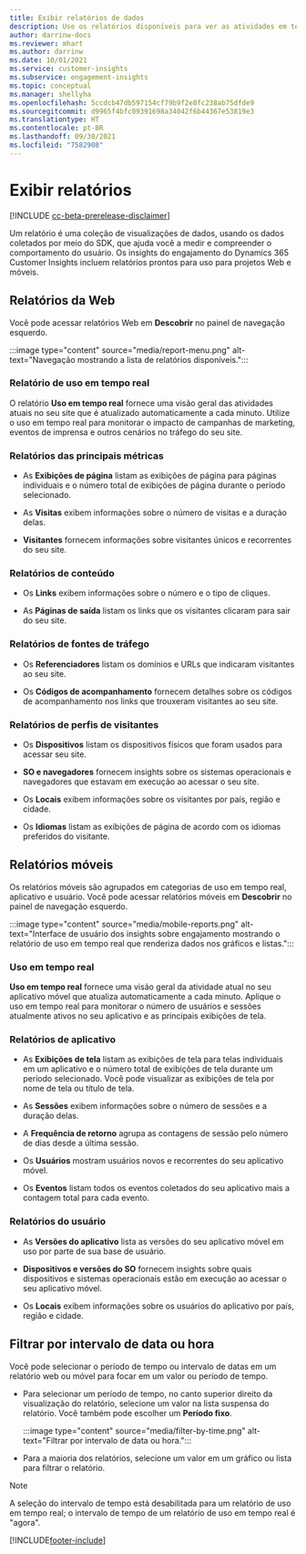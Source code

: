 ```yaml
---
title: Exibir relatórios de dados
description: Use os relatórios disponíveis para ver as atividades em tempo real no seu site.
author: darrinw-docs
ms.reviewer: mhart
ms.author: darrinw
ms.date: 10/01/2021
ms.service: customer-insights
ms.subservice: engagement-insights
ms.topic: conceptual
ms.manager: shellyha
ms.openlocfilehash: 5ccdcb47db597154cf79b9f2e8fc238ab75dfde9
ms.sourcegitcommit: d9965f4bfc09391698a34042f6b44367e53819e3
ms.translationtype: HT
ms.contentlocale: pt-BR
ms.lasthandoff: 09/30/2021
ms.locfileid: "7582908"
---
```

# <a name="view-reports"></a>Exibir relatórios

[!INCLUDE [cc-beta-prerelease-disclaimer](includes/cc-beta-prerelease-disclaimer.md)]

Um relatório é uma coleção de visualizações de dados, usando os dados coletados por meio do SDK, que ajuda você a medir e compreender o comportamento do usuário. Os insights do engajamento do Dynamics 365 Customer Insights incluem relatórios prontos para uso para projetos Web e móveis.  

## <a name="web-reports"></a>Relatórios da Web

Você pode acessar relatórios Web em **Descobrir** no painel de navegação esquerdo.

:::image type="content" source="media/report-menu.png" alt-text="Navegação mostrando a lista de relatórios disponíveis.":::

### <a name="real-time-usage-report"></a>Relatório de uso em tempo real

O relatório **Uso em tempo real** fornece uma visão geral das atividades atuais no seu site que é atualizado automaticamente a cada minuto. Utilize o uso em tempo real para monitorar o impacto de campanhas de marketing, eventos de imprensa e outros cenários no tráfego do seu site.

### <a name="key-metrics-reports"></a>Relatórios das principais métricas

- As **Exibições de página** listam as exibições de página para páginas individuais e o número total de exibições de página durante o período selecionado.

- As **Visitas** exibem informações sobre o número de visitas e a duração delas.

- **Visitantes** fornecem informações sobre visitantes únicos e recorrentes do seu site.

### <a name="content-reports"></a>Relatórios de conteúdo

- Os **Links** exibem informações sobre o número e o tipo de cliques.

- As **Páginas de saída** listam os links que os visitantes clicaram para sair do seu site.

### <a name="traffic-sources-reports"></a>Relatórios de fontes de tráfego

- Os **Referenciadores** listam os domínios e URLs que indicaram visitantes ao seu site.

- Os **Códigos de acompanhamento** fornecem detalhes sobre os códigos de acompanhamento nos links que trouxeram visitantes ao seu site.

### <a name="visitor-profiles-reports"></a>Relatórios de perfis de visitantes

- Os **Dispositivos** listam os dispositivos físicos que foram usados para acessar seu site.

- **SO e navegadores** fornecem insights sobre os sistemas operacionais e navegadores que estavam em execução ao acessar o seu site.

- Os **Locais** exibem informações sobre os visitantes por país, região e cidade.

- Os **Idiomas** listam as exibições de página de acordo com os idiomas preferidos do visitante.

## <a name="mobile-reports"></a>Relatórios móveis

Os relatórios móveis são agrupados em categorias de uso em tempo real, aplicativo e usuário. Você pode acessar relatórios móveis em **Descobrir** no painel de navegação esquerdo.   

:::image type="content" source="media/mobile-reports.png" alt-text="Interface de usuário dos insights sobre engajamento mostrando o relatório de uso em tempo real que renderiza dados nos gráficos e listas.":::   

### <a name="real-time-usage"></a>Uso em tempo real

**Uso em tempo real** fornece uma visão geral da atividade atual no seu aplicativo móvel que atualiza automaticamente a cada minuto. Aplique o uso em tempo real para monitorar o número de usuários e sessões atualmente ativos no seu aplicativo e as principais exibições de tela.

### <a name="app-reports"></a>Relatórios de aplicativo

- As **Exibições de tela** listam as exibições de tela para telas individuais em um aplicativo e o número total de exibições de tela durante um período selecionado. Você pode visualizar as exibições de tela por nome de tela ou título de tela.

- As **Sessões** exibem informações sobre o número de sessões e a duração delas.

- A **Frequência de retorno** agrupa as contagens de sessão pelo número de dias desde a última sessão.

- Os **Usuários** mostram usuários novos e recorrentes do seu aplicativo móvel.

- Os **Eventos** listam todos os eventos coletados do seu aplicativo mais a contagem total para cada evento.

### <a name="user-reports"></a>Relatórios do usuário

- As **Versões do aplicativo** lista as versões do seu aplicativo móvel em uso por parte de sua base de usuário.

- **Dispositivos e versões do SO** fornecem insights sobre quais dispositivos e sistemas operacionais estão em execução ao acessar o seu aplicativo móvel.

- Os **Locais** exibem informações sobre os usuários do aplicativo por país, região e cidade.

## <a name="filter-by-time-or-date-range"></a>Filtrar por intervalo de data ou hora

Você pode selecionar o período de tempo ou intervalo de datas em um relatório web ou móvel para focar em um valor ou período de tempo. 

- Para selecionar um período de tempo, no canto superior direito da visualização do relatório, selecione um valor na lista suspensa do relatório. Você também pode escolher um **Período fixo**. 

  :::image type="content" source="media/filter-by-time.png" alt-text="Filtrar por intervalo de data ou hora.":::   

- Para a maioria dos relatórios, selecione um valor em um gráfico ou lista para filtrar o relatório.

> [!NOTE]
> A seleção do intervalo de tempo está desabilitada para um relatório de uso em tempo real; o intervalo de tempo de um relatório de uso em tempo real é "agora".


[!INCLUDE[footer-include](../includes/footer-banner.md)]
